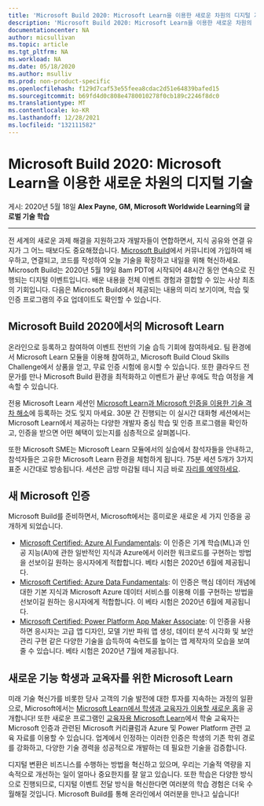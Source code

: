 ```yaml
---
title: 'Microsoft Build 2020: Microsoft Learn을 이용한 새로운 차원의 디지털 기술 | Microsoft Docs'
description: 'Microsoft Build 2020: Microsoft Learn을 이용한 새로운 차원의 디지털 기술'
documentationcenter: NA
author: micsullivan
ms.topic: article
ms.tgt_pltfrm: NA
ms.workload: NA
ms.date: 05/18/2020
ms.author: msulliv
ms.prod: non-product-specific
ms.openlocfilehash: f129d7caf53e55feea8cdac2d51e64839bafed15
ms.sourcegitcommit: b69fd4d0c808e4780010278f0cb189c2246f8dc0
ms.translationtype: MT
ms.contentlocale: ko-KR
ms.lasthandoff: 12/28/2021
ms.locfileid: "132111582"
---
```

# <a name="microsoft-build-2020-a-new-level-of-digital-skilling-with-microsoft-learn"></a>Microsoft Build 2020: Microsoft Learn을 이용한 새로운 차원의 디지털 기술

게시: 2020년 5월 18일 **Alex Payne, GM, Microsoft Worldwide Learning의 글로벌 기술 학습**

___

전 세계의 새로운 과제 해결을 지원하고자 개발자들이 연합하면서, 지식 공유와 연결 유지가 그 어느 때보다도 중요해졌습니다. [Microsoft Build](https://build.microsoft.com/)에서 커뮤니티에 가입하여 배우하고, 연결되고, 코드를 작성하여 오늘 기술을 확장하고 내일을 위해 혁신하세요. Microsoft Build는 2020년 5월 19일 8am PDT에 시작되어 48시간 동안 연속으로 진행되는 디지털 이벤트입니다. 배운 내용을 전체 이벤트 경험과 결합할 수 있는 사상 최초의 기회입니다. 다음은 Microsoft Build에서 제공되는 내용의 미리 보기이며, 학습 및 인증 프로그램의 주요 업데이트도 확인할 수 있습니다.

## <a name="microsoft-learn-at-microsoft-build-2020"></a>Microsoft Build 2020에서의 Microsoft Learn

온라인으로 등록하고 참여하여 이벤트 전반의 기술 습득 기회에 참여하세요. 팀 환경에서 Microsoft Learn 모듈을 이용해 참여하고, Microsoft Build Cloud Skills Challenge에서 상품을 얻고, 무료 인증 시험에 응시할 수 있습니다. 또한 클라우드 전문가를 만나 Microsoft Build 환경을 최적화하고 이벤트가 끝난 후에도 학습 여정을 계속할 수 있습니다.

전용 Microsoft Learn 세션인 [Microsoft Learn과 Microsoft 인증을 이용한 기술 격차 해소](https://mybuild.microsoft.com/sessions?t=%257B%2522from%2522%253A%25222020-05-19T00%253A00%253A00-07%253A00%2522%252C%2522to%2522%253A%25222020-05-21T23%253A59%253A00-07%253A00%2522%257D&s=%257B%2522name%2522%253A%2522translate.refine.label.sort.relevance%2522%252C%2522type%2522%253A0%257D&q=%2522Microsoft%2520Learn%2522)에 등록하는 것도 잊지 마세요. 30분 간 진행되는 이 실시간 대화형 세션에서는 Microsoft Learn에서 제공하는 다양한 개발자 중심 학습 및 인증 프로그램을 확인하고, 인증을 받으면 어떤 혜택이 있는지를 심층적으로 살펴봅니다.

또한 Microsoft SME는 Microsoft Learn 모듈에서의 실습에서 참석자들을 안내하고, 참석자들은 고유한 Microsoft Learn 환경을 체험하게 됩니다. 75분 세션 5개가 3가지 표준 시간대로 방송됩니다. 세션은 금방 마감될 테니 지금 바로 [자리를 예약하세요](https://mybuild.microsoft.com/sessions).

## <a name="new-microsoft-certifications"></a>새 Microsoft 인증

Microsoft Build를 준비하면서, Microsoft에서는 흥미로운 새로운 세 가지 인증을 공개하게 되었습니다.

- [Microsoft Certified: Azure AI Fundamentals](/learn/certifications/azure-ai-fundamentals?WT.mc_id=Build2020_alexblog): 이 인증은 기계 학습(ML)과 인공 지능(AI)에 관한 일반적인 지식과 Azure에서 이러한 워크로드를 구현하는 방법을 선보이길 원하는 응시자에게 적합합니다. 베타 시험은 2020년 6월에 제공됩니다.
- [Microsoft Certified: Azure Data Fundamentals](/learn/certifications/azure-data-fundamentals?WT.mc_id=Build2020_alexblog): 이 인증은 핵심 데이터 개념에 대한 기본 지식과 Microsoft Azure 데이터 서비스를 이용해 이를 구현하는 방법을 선보이길 원하는 응시자에게 적합합니다. 이 베타 시험은 2020년 6월에 제공됩니다.
- [Microsoft Certified: Power Platform App Maker Associate](/learn/certifications/power-platform-app-maker?WT.mc_id=Build2020_alexblog): 이 인증을 사용하면 응시자는 고급 앱 디자인, 모델 기반 파워 앱 생성, 데이터 분석 시각화 및 보안 관리 구현 같은 다양한 기술을 습득하여 숙련도를 높이는 앱 제작자의 모습을 보여줄 수 있습니다. 베타 시험은 2020년 7월에 제공됩니다.

## <a name="new-microsoft-learn-for-students-and-educators"></a>새로운 기능 학생과 교육자를 위한 Microsoft Learn

미래 기술 혁신가를 비롯한 당사 고객의 기술 발전에 대한 투자를 지속하는 과정의 일환으로, Microsoft에서는 [Microsoft Learn에서 학생과 교육자가 이용할 새로운 홈](/learn/roles/student?WT.mc_id=Build2020_alexblog)을 공개합니다! 또한 새로운 프로그램인 [교육자용 Microsoft Learn](/learn/support/educator-resources?WT.mc_id=Build2020_alexblog)에서 학술 교육자는 Microsoft 인증과 관련된 Microsoft 커리큘럼과 Azure 및 Power Platform 관련 교육 자료를 이용할 수 있습니다. 업계에서 인정하는 이러한 인증은 학생의 기존 학위 경로를 강화하고, 다양한 기술 경력을 성공적으로 개발하는 데 필요한 기술을 검증합니다.

디지털 변환은 비즈니스를 수행하는 방법을 혁신하고 있으며, 우리는 기술적 역량을 지속적으로 개선하는 일이 얼마나 중요한지를 잘 알고 있습니다. 또한 학습은 다양한 방식으로 진행되므로, 디지털 이벤트 전달 방식을 혁신한다면 여러분의 학습 경험은 더욱 수월해질 것입니다. Microsoft Build를 통해 온라인에서 여러분을 만나고 싶습니다!
